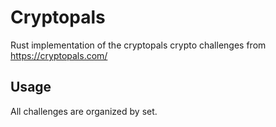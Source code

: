 # Cryptopals
Rust implementation of the cryptopals crypto challenges from https://cryptopals.com/

## Usage
All challenges are organized by set.
